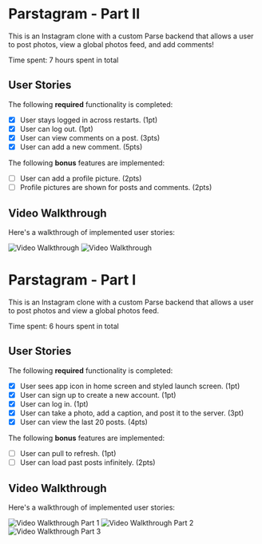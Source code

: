 # Parstagram - Part II

This is an Instagram clone with a custom Parse backend that allows a user to post photos, view a global photos feed, and add comments!

Time spent: 7 hours spent in total

## User Stories

The following **required** functionality is completed:

- [X] User stays logged in across restarts. (1pt)
- [X] User can log out. (1pt)
- [X] User can view comments on a post. (3pts)
- [X] User can add a new comment. (5pts)

The following **bonus** features are implemented:

- [ ] User can add a profile picture. (2pts)
- [ ] Profile pictures are shown for posts and comments. (2pts)

## Video Walkthrough

Here's a walkthrough of implemented user stories:

<img src='https://media.giphy.com/media/FwFpZ5iLnru2BgORwy/giphy.gif' title='Video Walkthrough' width='' alt='Video Walkthrough' />

<img src='https://media.giphy.com/media/g1drzgBaMYK0sCNRit/giphy.gif' title='Video Walkthrough' width='' alt='Video Walkthrough' />


# Parstagram - Part I

This is an Instagram clone with a custom Parse backend that allows a user to post photos and view a global photos feed.

Time spent: 6 hours spent in total

## User Stories

The following **required** functionality is completed:

- [X] User sees app icon in home screen and styled launch screen. (1pt)
- [X] User can sign up to create a new account. (1pt)
- [X] User can log in. (1pt)
- [X] User can take a photo, add a caption, and post it to the server. (3pt)
- [X] User can view the last 20 posts. (4pts)

The following **bonus** features are implemented:

- [ ] User can pull to refresh. (1pt)
- [ ] User can load past posts infinitely. (2pts)

## Video Walkthrough

Here's a walkthrough of implemented user stories:

<img src='https://media.giphy.com/media/vHf4luCyViYB2MhiHs/giphy.gif' title='Video Walkthrough Part 1' width='' alt='Video Walkthrough Part 1' />

<img src='https://media.giphy.com/media/9OTBptfj1KyIcR7EHs/giphy.gif' title='Video Walkthrough Part 2' width='' alt='Video Walkthrough Part 2' />

<img src='https://media.giphy.com/media/neRhqe70UjeGrbweqU/giphy.gif' title='Video Walkthrough Part 3' width='' alt='Video Walkthrough Part 3' />
